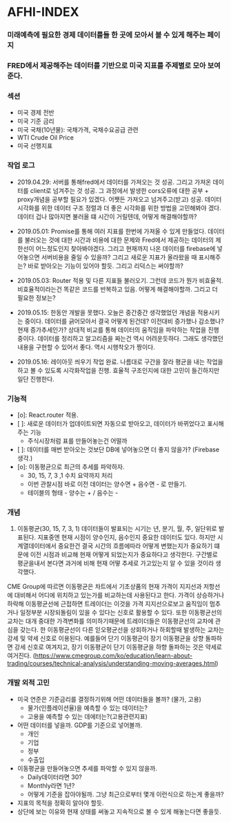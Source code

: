 # AFHI-INDEX
### 미래예측에 필요한 경제 데이터를들 한 곳에 모아서 볼 수 있게 해주는 페이지
### FRED에서 제공해주는 데이터를 기반으로 미국 지표를 주제별로 모아 보여준다.

### 섹션
- 미국 경제 전반
- 미국 기준 금리
- 미국 국채(10년물): 국채가격, 국채수요공급 관련
- WTI Crude Oil Price
- 미국 선행지표

### 작업 로그
- 2019.04.29: 서버를 통해fred에서 데이터를 가져오는 것 성공. 그리고 가져온 데이터를 client로 넘겨주는 것 성공. 그 과정에서 발생한 cors오류에 대한 공부 + proxy개념을 공부할 필요가 있겠다. 어쨋든 가져오고 넘겨주고(받고) 성공. 데이터 시각화를 위한 데이터 구조 정렬과 더 좋은 시각화를 위한 방법을 고민해봐야 겠다. 데이터 겁나 많아지면 불러올 떄 시간이 거릴텐데, 어떻게 해결해야할까?

- 2019.05.01: Promise를 통해 여러 지표를 한번에 가져올 수 있게 만들었다. 데이터를 불러오는 것에 대한 시간과 비용에 대한 문제와 Fred에서 제공하는 데이터의 제한선이 어느정도인지 찾아봐야겠다. 그리고 현재까지 나온 데이터를 firebase에 넣어놓으면 서버비용을 줄일 수 있을까? 그리고 새로운 지표가 올라왔을 때 표시해주는? 바로 받아오는 기능이 있어야 할듯. 그리고 리덕스는 써야할까?

- 2019.05.03: Router 적용 및 다른 지표들 불러오기. 그런데 코드가 뭔가 비효율적. 비효율적이라는건 똑같은 코드를 반복하고 있음. 어떻게 해결해야할까. 그리고 더 필요한 정보는?

- 2019.05.15: 한동안 개발을 못했다. 오늘은 중간중간 생각했었던 개념을 적용시키는 중이다. 데이터를 긁어모아서 결국 어떻게 된건데? 이전대비 증가했나 감소했나? 현재 증가추세인가? 상대적 비교를 통해 데이터의 움직임을 파악하는 작업을 진행중이다. 데이터를 정리하고 알고리즘을 짜는건 역시 어려운듯하다. 그래도 생각했던 내용을 구현할 수 있어서 좋다. 역시 시행착오가 짱이다.

- 2019.05.16: 레이아웃 씌우기 작업 완료. 나름대로 구간을 잘라 평균을 내는 작업을하고 볼 수 있도록 시각화작업을 진행. 효율적 구조인지에 대한 고민이 들긴하지만 일단 진행한다.

### 기능적 
* [o]: React.router 적용.
* [ ]: 새로운 데이터가 업데이트되면 자동으로 받아오고, 데이터가 바뀌었다고 표시해주는 기능
    * 주식시장처럼 표를 만들어놓는건 어떨까
* [ ]: 데이터를 매번 받아오는 것보단 DB에 넣어놓으면 더 좋지 않을가? (Firebase 생각.)
* [o]: 이동평균으로 최근의 추세를 파악하자.
  * 30, 15, 7, 3 ,1 수치 요약까지 처리
  * 이번 관찰시점 바로 이전 데이터는 양수면 + 음수면 - 로 만들기.
  * 테이블의 형태 - 양수는 + / 음수는 -

### 개념

1. 이동평균(30, 15, 7, 3, 1)
데이터들이 발표되는 시기는 년, 분기, 월, 주, 일단위로 발표된다. 지표중엔 현재 시점이 양수인지, 음수인지 중요한 데이터도 있다. 하지만 시계열데이터에서 중요한건 결국 시간의 흐름에따라 어떻게 변했는지가 중요하기 떄문에 이전 시점과 비교해 현재 어떻게 되었는지가 중요하다고 생각한다. 구간별로 평균을내서 본다면 과거에 비해 현재 어떻 추세로 가고있는지 알 수 있을 것이라 생각했다.

  CME Group에 따르면 이동평균은 차트에서 기초상품의 현재 가격이 지지선과 저항선에 대비해서 어디에 위치하고 있는가를 비교하는데 사용된다고 한다. 가격이 상승하거나 하락해 이동평균선에 근접하면 트레이더는 이것을 가격 지지선으로보고 움직임이 멈추거나 일정부분 시장되돌림이 있을 수 있다는 신호로 활용할 수 있다. 또한 이동평균선의 교차는 대개 중대한 가격변화를 의미하기때문에 트레이더들은 이동평균선의 교차에 관심을 갖는다. 한 이동평균선이 다른 읻오평균선을 상회하거나 하회할때 발생하는 교차는 강세 및 약세 신호로 이용된다. 예를들어 단기 이동평균이 장기 이동평균을 상향 돌파하면 강세 신호로 여겨지고, 장기 이동평균이 단기 이동평균을 하향 돌파하는 것은 약세로 여거진다. (https://www.cmegroup.com/ko/education/learn-about-trading/courses/technical-analysis/understanding-moving-averages.html)

### 개발 외적 고민
* 미국 연준은 기준금리를 결정하기위해 어떤 데이터들을 볼까? (물가, 고용)
  * 물가(인플레이션율)을 예측할 수 있는 데이터는?
  * 고용을 예측할 수 있는 데에터는?(고용관련지표)
* 어떤 데이터를 넣을까. GDP를 기준으로 넣어볼까.
  * 개인
  * 기업
  * 정부
  * 수출입
* 이동평균을 만들어놓으면 추세를 파악할 수 있지 않을까. 
  * Daily데이터라면 30?
  * Monthly라면 1년? 
  * 어떻게 기준을 잡아야될까. 그냥 최근으로부터 몇개 이런식으로 하는게 좋을까?
* 지표의 목적을 정확히 알아야 할듯.
* 상단에 보는 이유와 현재 상태를 써놓고 지속적으로 볼 수 있게 해놓는다면 좋을듯.